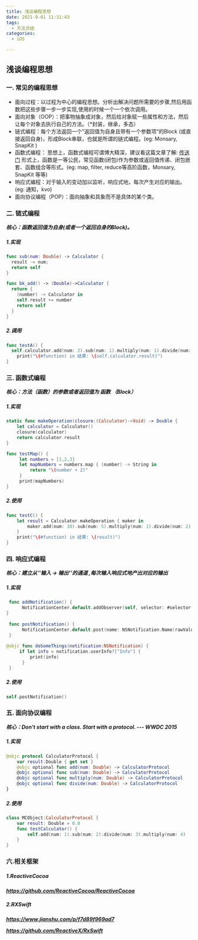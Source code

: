 ```yaml
---
title: 浅谈编程思想
date: 2021-9-01 11:31:43
tags:
  - 方法总结
categories:
  - iOS

---
```


## 浅谈编程思想

<!--more-->


### 一. 常见的编程思想

- 面向过程：以过程为中心的编程思想。分析出解决问题所需要的步骤,然后用函数把这些步骤一步一步实现,使用的时候一个一个依次调用。
- 面向对象（OOP）：把事物抽象成对象，然后给对象赋一些属性和方法，然后让每个对象去执行自己的方法。（*封装，继承，多态）
- 链式编程：每个方法返回一个”返回值为自身且带有一个参数项“的Block (或直接返回自身)，形成Block串联，也就是所谓的链式编程。(eg: Monsary, SnapKit )
- 函数式编程：
  思想上，函数式编程可谓博大精深，建议看这篇文章了解: [传送门](https://link.jianshu.com/?t=https%3A%2F%2Fwww.zhihu.com%2Fquestion%2F28292740%2Fanswer%2F40336090%3Futm_source%3Dwechat_session%26utm_medium%3Dsocial%26utm_campaign%3Dge13_2%26utm_division%3Dge13_3)
  形式上，函数是一等公民，常见函数(闭包)作为参数或返回值传递、闭包嵌套、函数组合等形式。(eg:  map, filter, reduce等高阶函数，Monsary, SnapKit 等等)
- 响应式编程：对于输入的变动加以监听，响应式地，每次产生对应的输出。(eg: 通知，kvo)
- 面向协议编程（POP）：面向抽象和具象而不是具体的某个类。

### 二. 链式编程

***核心：函数返回值为自身(或者一个返回自身的Block)。***

##### 1.实现

```swift
func sub(num: Double) -> Calculator {
  result -= num;
  return self 
}

func bk_add() -> (Double)->Calculator {
  return {
    (number) -> Calculator in      
    self.result += number
    return self
  }
}

```

##### 2.调用

```swift
func testA() {
  self.calculator.add(num: 2).sub(num: 1).multiply(num: 1).divide(num: 1)
	print("\(#function) in 结果: \(self.calculator.result)")  
}
```



### 三. 函数式编程

***核心：方法（函数）的参数或者返回值为 函数 （Block）***

##### 1.实现

```swift
static func makeOperation(closure:(Calculator)->Void) -> Double {
    let calculator = Calculator()
    closure(calculator)
    return calculator.result
}

func testMap() {
     let numbers = [1,2,3]
     let mapNumbers = numbers.map { (number) -> String in
         return "\(number + 2)"
     }
     print(mapNumbers)
}
```



##### 2.使用

```swift
func testC() {
    let result = Calculator.makeOperation { maker in                                       
        maker.add(num: 10).sub(num: 5).multiply(num: 1).divide(num: 2)                                           
   	}      
  	print("\(#function) in 结果: \(result)")
}
```





### 四. 响应式编程

***核心：建立从''输入 -> 输出''的通道 ,每次输入响应式地产出对应的输出***

##### 1.实现

```swift
 func addNotification() {
      NotificationCenter.default.addObserver(self, selector: #selector(doSomeThings(notification:)), name: NSNotification.Name(rawValue:"MyNotification"), object: nil)
}
    
 func postNotification() {
      NotificationCenter.default.post(name: NSNotification.Name(rawValue:"MyNotification"), object: nil, userInfo: ["Info":"AAA"])
 }
    
@objc func doSomeThings(notification:NSNotification) {
     if let info = notification.userInfo?["Info"] {
         print(info)
      }
 }
```



##### 2.使用

```swift
self.postNotification()
```



### 五. 面向协议编程

***核心：Don't start with a class.  Start with a protocol.  --- WWDC 2015***

##### 1.实现

```swift
@objc protocol CalculatorProtocol {
    var result:Double { get set }
    @objc optional func add(num: Double) -> CalculatorProtocol
    @objc optional func sub(num: Double) -> CalculatorProtocol
    @objc optional func multiply(num: Double) -> CalculatorProtocol
    @objc optional func divide(num: Double) -> CalculatorProtocol
}
```



##### 2.使用

```swift
class MCObject:CalculatorProtocol {
    var result: Double = 0.0
    func testCalculator() {
        self.add(num: 1).sub(num: 2).divide(num: 3).multiply(num: 4)
    }
}
```



### 六.相关框架

##### 1.ReactiveCocoa

***https://github.com/ReactiveCocoa/ReactiveCocoa***

##### 2.RXSwift

***https://www.jianshu.com/p/f7d89f969ad7***

***https://github.com/ReactiveX/RxSwift***




